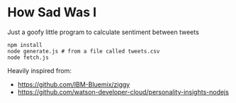 # How Sad Was I

Just a goofy little program to calculate sentiment between tweets

```
npm install
node generate.js # from a file called tweets.csv
node fetch.js
```

Heavily inspired from:

* https://github.com/IBM-Bluemix/ziggy
* https://github.com/watson-developer-cloud/personality-insights-nodejs
